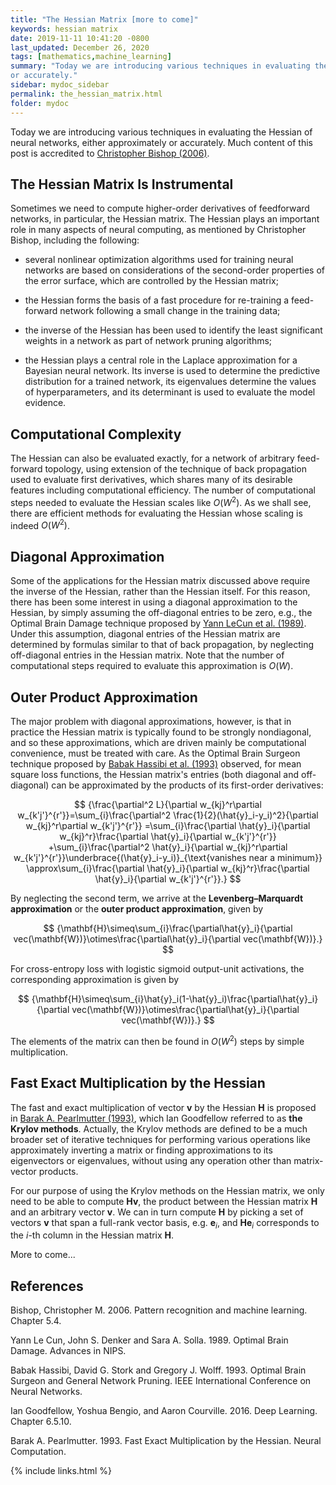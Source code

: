 ```yaml
---
title: "The Hessian Matrix [more to come]"
keywords: hessian matrix
date: 2019-11-11 10:41:20 -0800
last_updated: December 26, 2020
tags: [mathematics,machine_learning]
summary: "Today we are introducing various techniques in evaluating the Hessian of neural networks, either approximately
or accurately."
sidebar: mydoc_sidebar
permalink: the_hessian_matrix.html
folder: mydoc
---
```


Today we are introducing various techniques in evaluating the Hessian of neural networks, either approximately or
accurately. Much content of this post is accredited to [Christopher Bishop (2006)](#references).

## The Hessian Matrix Is Instrumental
Sometimes we need to compute higher-order derivatives of feedforward networks, in particular, the Hessian matrix. The
Hessian plays an important role in many aspects of neural computing, as mentioned by Christopher Bishop, including the
following:

* several nonlinear optimization algorithms used for training neural networks are based on considerations of the
second-order properties of the error surface, which are controlled by the Hessian matrix;

* the Hessian forms the basis of a fast procedure for re-training a feed-forward network following a small change in the
training data;

* the inverse of the Hessian has been used to identify the least significant weights in a network as part of network
pruning algorithms;

* the Hessian plays a central role in the Laplace approximation for a Bayesian neural network. Its inverse is used to
determine the predictive distribution for a trained network, its eigenvalues determine the values of hyperparameters,
and its determinant is used to evaluate the model evidence.

## Computational Complexity
The Hessian can also be evaluated exactly, for a network of arbitrary feed-forward topology, using extension of the
technique of back propagation used to evaluate first derivatives, which shares many of its desirable features including
computational efficiency. The number of computational steps needed to evaluate the Hessian scales like $O(W^2)$. As we
shall see, there are efficient methods for evaluating the Hessian whose scaling is indeed $O(W^2)$.

## Diagonal Approximation
Some of the applications for the Hessian matrix discussed above require the inverse of the Hessian, rather than the
Hessian itself. For this reason, there has been some interest in using a diagonal approximation to the Hessian, by
simply assuming the off-diagonal entries to be zero, e.g., the Optimal Brain Damage technique proposed by
[Yann LeCun et al. (1989)](#references). Under this assumption, diagonal entries of the Hessian matrix are determined by
formulas similar to that of back propagation, by neglecting off-diagonal entries in the Hessian matrix. Note that the
number of computational steps required to evaluate this approximation is $O(W)$.

## Outer Product Approximation
The major problem with diagonal approximations, however, is that in practice the Hessian matrix is typically found to be
strongly nondiagonal, and so these approximations, which are driven mainly be computational convenience, must be treated
with care. As the Optimal Brain Surgeon technique proposed by [Babak Hassibi et al. (1993)](#references) observed, for
mean square loss functions, the Hessian matrix's entries (both diagonal and off-diagonal) can be approximated by the
products of its first-order derivatives:

$$
  {\frac{\partial^2 L}{\partial w_{kj}^r\partial w_{k'j'}^{r'}}=\sum_{i}\frac{\partial^2 \frac{1}{2}(\hat{y}_i-y_i)^2}{\partial w_{kj}^r\partial w_{k'j'}^{r'}}
  =\sum_{i}\frac{\partial \hat{y}_i}{\partial w_{kj}^r}\frac{\partial \hat{y}_i}{\partial w_{k'j'}^{r'}}
  +\sum_{i}\frac{\partial^2 \hat{y}_i}{\partial w_{kj}^r\partial w_{k'j'}^{r'}}\underbrace{(\hat{y}_i-y_i)}_{\text{vanishes near a minimum}}
  \approx\sum_{i}\frac{\partial \hat{y}_i}{\partial w_{kj}^r}\frac{\partial \hat{y}_i}{\partial w_{k'j'}^{r'}}.}
$$

By neglecting the second term, we arrive at the **Levenberg–Marquardt approximation** or the **outer product
approximation**, given by

$$
  {\mathbf{H}\simeq\sum_{i}\frac{\partial\hat{y}_i}{\partial vec(\mathbf{W})}\otimes\frac{\partial\hat{y}_i}{\partial vec(\mathbf{W})}.}
$$

For cross-entropy loss with logistic sigmoid output-unit activations, the corresponding approximation is given by

$$
  {\mathbf{H}\simeq\sum_{i}\hat{y}_i(1-\hat{y}_i)\frac{\partial\hat{y}_i}{\partial vec(\mathbf{W})}\otimes\frac{\partial\hat{y}_i}{\partial vec(\mathbf{W})}.}
$$

The elements of the matrix can then be found in $O(W^2)$ steps by simple multiplication.

## Fast Exact Multiplication by the Hessian
The fast and exact multiplication of vector $\mathbf{v}$ by the Hessian $\mathbf{H}$ is proposed in
[Barak A. Pearlmutter (1993)](#references), which Ian Goodfellow referred to as **the Krylov methods**. Actually, the
Krylov methods are defined to be a much broader set of iterative techniques for performing various operations like
approximately inverting a matrix or finding approximations to its eigenvectors or eigenvalues, without using any
operation other than matrix-vector products.

For our purpose of using the Krylov methods on the Hessian matrix, we only need to be able to compute $\mathbf{Hv}$, the
product between the Hessian matrix $\mathbf{H}$ and an arbitrary vector $\mathbf{v}$. We can in turn compute
$\mathbf{H}$ by picking a set of vectors $\mathbf{v}$ that span a full-rank vector basis, e.g. $\mathbf{e}_i$, and
$\mathbf{H}\mathbf{e}_i$ corresponds to the $i$-th column in the Hessian matrix $\mathbf{H}$.

More to come...

## References
Bishop, Christopher M. 2006. Pattern recognition and machine learning. Chapter 5.4.

Yann Le Cun, John S. Denker and Sara A. Solla. 1989. Optimal Brain Damage. Advances in NIPS.

Babak Hassibi, David G. Stork and Gregory J. Wolff. 1993. Optimal Brain Surgeon and General Network Pruning. IEEE
International Conference on Neural Networks.

Ian Goodfellow, Yoshua Bengio, and Aaron Courville. 2016. Deep Learning. Chapter 6.5.10.

Barak A. Pearlmutter. 1993. Fast Exact Multiplication by the Hessian. Neural Computation.

{% include links.html %}
